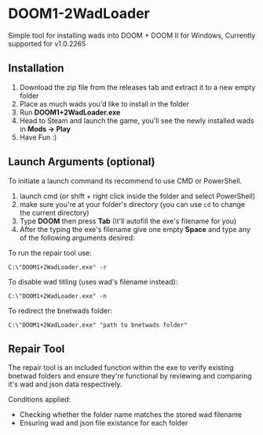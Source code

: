 # DOOM1-2WadLoader
Simple tool for installing wads into DOOM + DOOM II for Windows, Currently supported for v1.0.2265

## Installation

  1) Download the zip file from the releases tab and extract it to a new empty folder
  2) Place as much wads you'd like to install in the folder
  3) Run **DOOM1+2WadLoader.exe**
  4) Head to Steam and launch the game, you'll see the newly installed wads in **Mods -> Play**
  5) Have Fun :)
    
## Launch Arguments (optional)

To initiate a launch command its recommend to use CMD or PowerShell.

  1) launch cmd (or shift + right click inside the folder and select PowerShell)
  2) make sure you're at your folder's directory (you can use `cd` to change the current directory)
  3) Type **DOOM** then press **Tab** (It'll autofill the exe's filename for you)
  4) After the typing the exe's filename give one empty **Space** and type any of the following arguments desired:

To run the repair tool use:
```
C:\"DOOM1+2WadLoader.exe" -r
```
To disable wad titling (uses wad's filename instead):
```
C:\"DOOM1+2WadLoader.exe" -n
```
To redirect the bnetwads folder:
```
C:\"DOOM1+2WadLoader.exe" "path to bnetwads folder"
```
## Repair Tool
The repair tool is an included function within the exe to verify existing bnetwad folders and ensure they're functional by reviewing and comparing it's wad and json data respectively.

Conditions applied:
- Checking whether the folder name matches the stored wad filename
- Ensuring wad and json file existance for each folder
